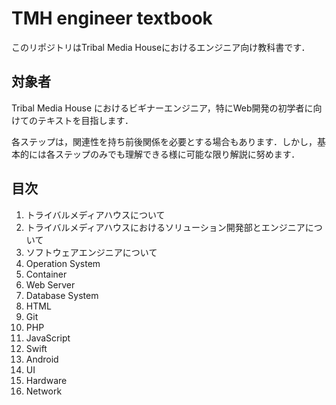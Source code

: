 # TMH engineer textbook

このリポジトリはTribal Media Houseにおけるエンジニア向け教科書です．

## 対象者

Tribal Media House におけるビギナーエンジニア，特にWeb開発の初学者に向けてのテキストを目指します．

各ステップは，関連性を持ち前後関係を必要とする場合もあります．しかし，基本的には各ステップのみでも理解できる様に可能な限り解説に努めます．

## 目次

1. トライバルメディアハウスについて
2. トライバルメディアハウスにおけるソリューション開発部とエンジニアについて
3. ソフトウェアエンジニアについて
4. Operation System
5. Container
6. Web Server
7. Database System
8. HTML
9. Git
10. PHP
11. JavaScript
12. Swift
13. Android
14. UI
15. Hardware
16. Network
